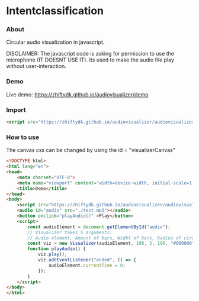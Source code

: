 # Intentclassification

### **About**
Circular audio visualization in javascript.

DISCLAIMER: The javascript code is asking for permission to use the microphone (IT DOESNT USE IT). Its used to make the audio file play without user-interaction.

### **Demo**
Live demo: https://zhiftydk.github.io/audiovisualizer/demo

### **Import**
```html
<script src="https://zhiftydk.github.io/audiovisualizer/audiovisualizer.js"></script>
```

### **How to use**
The canvas css can be changed by using the id = "visualizerCanvas"
```html
<!DOCTYPE html>
<html lang="en">
<head>
    <meta charset="UTF-8">
    <meta name="viewport" content="width=device-width, initial-scale=1.0">
    <title>Demo</title>
</head>
<body>
    <script src="https://zhiftydk.github.io/audiovisualizer/audiovisualizer.js"></script>
    <audio id="audio" src="./test.mp3"></audio>
    <button onclick="playAudio()" >Play</button>
    <script>
        const audioElement = document.getElementById("audio");
        // Visualizer takes 5 arguments:
        // Audio element, Amount of bars, Widht of bars, Radius of circle, Color
        const viz = new Visualizer(audioElement, 100, 5, 100, "#000000");
        function playAudio() {
            viz.play();
            viz.addEventListener("ended", () => {
                audioElement.currentTime = 0;
            });
        }
    </script>
</body>
</html>
```
